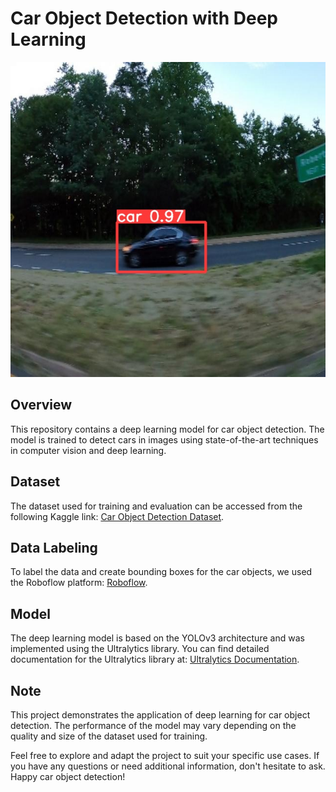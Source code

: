 # Car Object Detection with Deep Learning

![Car Object Detection](car_detection_example.jpg)

## Overview

This repository contains a deep learning model for car object detection. The model is trained to detect cars in images using state-of-the-art techniques in computer vision and deep learning.

## Dataset

The dataset used for training and evaluation can be accessed from the following Kaggle link: [Car Object Detection Dataset](https://www.kaggle.com/datasets/sshikamaru/car-object-detection).

## Data Labeling

To label the data and create bounding boxes for the car objects, we used the Roboflow platform: [Roboflow](https://roboflow.com/).

## Model

The deep learning model is based on the YOLOv3 architecture and was implemented using the Ultralytics library. You can find detailed documentation for the Ultralytics library at: [Ultralytics Documentation](https://docs.ultralytics.com/).

## Note

This project demonstrates the application of deep learning for car object detection. The performance of the model may vary depending on the quality and size of the dataset used for training.

Feel free to explore and adapt the project to suit your specific use cases. If you have any questions or need additional information, don't hesitate to ask. Happy car object detection!

